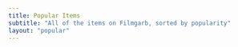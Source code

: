 ```yaml
---
title: Popular Items
subtitle: "All of the items on Filmgarb, sorted by popularity"
layout: "popular"
---
```

